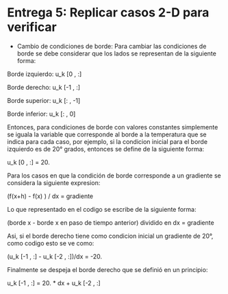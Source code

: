 # Entrega 5: Replicar casos 2-D para verificar
* Cambio de condiciones de borde:
Para cambiar las condiciones de borde se debe considerar que los lados se representan de la siguiente forma:

Borde izquierdo: u_k [0 , :]

Borde derecho: u_k [-1 , :]

Borde superior: u_k [: , -1]

Borde inferior: u_k [: , 0]

Entonces, para condiciones de borde con valores constantes simplemente se iguala la variable que corresponde al borde a la temperatura que se indica para cada caso, por ejemplo, si la condicion inicial para el borde izquierdo es de 20° grados, entonces se define de la siguiente forma:

u_k [0 , :] = 20.

Para los casos en que la condición de borde corresponde a un gradiente se considera la siguiente expresion:

(f(x+h) - f(x) ) / dx = gradiente

Lo que representado en el codigo se escribe de la siguiente forma:

(borde x - borde x en paso de tiempo anterior) dividido en dx = gradiente

Asi, si el borde derecho tiene como condicion inicial un gradiente de 20°, como codigo esto se ve como:

(u_k [-1 , :] - u_k [-2 , :])/dx = -20.

Finalmente se despeja el borde derecho que se definió en un principio:

u_k [-1 , :] = 20. * dx + u_k [-2 , :]
